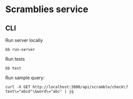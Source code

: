 # Scramblies service

## CLI

Run server locally
```shell
bb run-server
```

Run tests
```shell
bb test
```

Run sample query:
```shell
curl -X GET http://localhost:3000/api/scramble/check\?text\="abcd"\&word\="abc" | jq
```
